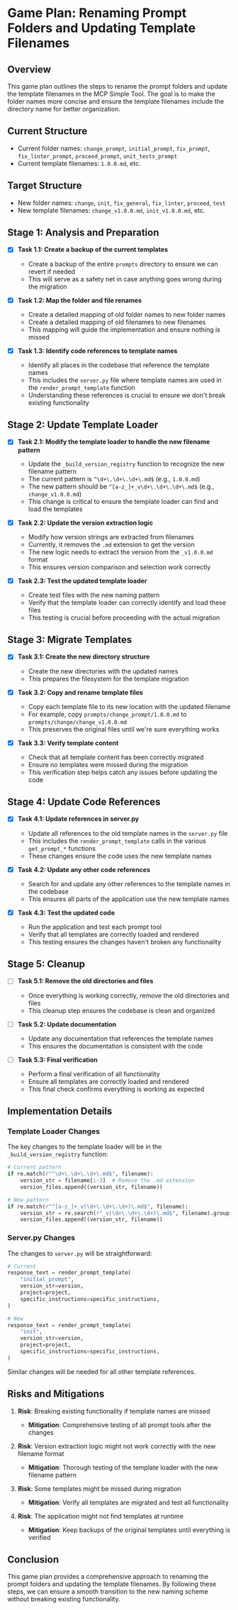 # Game Plan: Renaming Prompt Folders and Updating Template Filenames

## Overview
This game plan outlines the steps to rename the prompt folders and update the template filenames in the MCP Simple Tool. The goal is to make the folder names more concise and ensure the template filenames include the directory name for better organization.

## Current Structure
- Current folder names: `change_prompt`, `initial_prompt`, `fix_prompt`, `fix_linter_prompt`, `proceed_prompt`, `unit_tests_prompt`
- Current template filenames: `1.0.0.md`, etc.

## Target Structure
- New folder names: `change`, `init`, `fix_general`, `fix_linter`, `proceed`, `test`
- New template filenames: `change_v1.0.0.md`, `init_v1.0.0.md`, etc.

## Stage 1: Analysis and Preparation

- [x] **Task 1.1: Create a backup of the current templates**
  - Create a backup of the entire `prompts` directory to ensure we can revert if needed
  - This will serve as a safety net in case anything goes wrong during the migration

- [x] **Task 1.2: Map the folder and file renames**
  - Create a detailed mapping of old folder names to new folder names
  - Create a detailed mapping of old filenames to new filenames
  - This mapping will guide the implementation and ensure nothing is missed

- [x] **Task 1.3: Identify code references to template names**
  - Identify all places in the codebase that reference the template names
  - This includes the `server.py` file where template names are used in the `render_prompt_template` function
  - Understanding these references is crucial to ensure we don't break existing functionality

## Stage 2: Update Template Loader

- [x] **Task 2.1: Modify the template loader to handle the new filename pattern**
  - Update the `_build_version_registry` function to recognize the new filename pattern
  - The current pattern is `^\d+\.\d+\.\d+\.md$` (e.g., `1.0.0.md`)
  - The new pattern should be `^[a-z_]+_v\d+\.\d+\.\d+\.md$` (e.g., `change_v1.0.0.md`)
  - This change is critical to ensure the template loader can find and load the templates

- [x] **Task 2.2: Update the version extraction logic**
  - Modify how version strings are extracted from filenames
  - Currently, it removes the `.md` extension to get the version
  - The new logic needs to extract the version from the `_v1.0.0.md` format
  - This ensures version comparison and selection work correctly

- [x] **Task 2.3: Test the updated template loader**
  - Create test files with the new naming pattern
  - Verify that the template loader can correctly identify and load these files
  - This testing is crucial before proceeding with the actual migration

## Stage 3: Migrate Templates

- [x] **Task 3.1: Create the new directory structure**
  - Create the new directories with the updated names
  - This prepares the filesystem for the template migration

- [x] **Task 3.2: Copy and rename template files**
  - Copy each template file to its new location with the updated filename
  - For example, copy `prompts/change_prompt/1.0.0.md` to `prompts/change/change_v1.0.0.md`
  - This preserves the original files until we're sure everything works

- [x] **Task 3.3: Verify template content**
  - Check that all template content has been correctly migrated
  - Ensure no templates were missed during the migration
  - This verification step helps catch any issues before updating the code

## Stage 4: Update Code References

- [x] **Task 4.1: Update references in server.py**
  - Update all references to the old template names in the `server.py` file
  - This includes the `render_prompt_template` calls in the various `get_prompt_*` functions
  - These changes ensure the code uses the new template names

- [x] **Task 4.2: Update any other code references**
  - Search for and update any other references to the template names in the codebase
  - This ensures all parts of the application use the new template names

- [x] **Task 4.3: Test the updated code**
  - Run the application and test each prompt tool
  - Verify that all templates are correctly loaded and rendered
  - This testing ensures the changes haven't broken any functionality

## Stage 5: Cleanup

- [ ] **Task 5.1: Remove the old directories and files**
  - Once everything is working correctly, remove the old directories and files
  - This cleanup step ensures the codebase is clean and organized

- [ ] **Task 5.2: Update documentation**
  - Update any documentation that references the template names
  - This ensures the documentation is consistent with the code

- [ ] **Task 5.3: Final verification**
  - Perform a final verification of all functionality
  - Ensure all templates are correctly loaded and rendered
  - This final check confirms everything is working as expected

## Implementation Details

### Template Loader Changes
The key changes to the template loader will be in the `_build_version_registry` function:

```python
# Current pattern
if re.match(r"^\d+\.\d+\.\d+\.md$", filename):
    version_str = filename[:-3]  # Remove the .md extension
    version_files.append((version_str, filename))

# New pattern
if re.match(r"^[a-z_]+_v(\d+\.\d+\.\d+)\.md$", filename):
    version_str = re.search(r"_v(\d+\.\d+\.\d+)\.md$", filename).group(1)
    version_files.append((version_str, filename))
```

### Server.py Changes
The changes to `server.py` will be straightforward:

```python
# Current
response_text = render_prompt_template(
    "initial_prompt",
    version_str=version,
    project=project,
    specific_instructions=specific_instructions,
)

# New
response_text = render_prompt_template(
    "init",
    version_str=version,
    project=project,
    specific_instructions=specific_instructions,
)
```

Similar changes will be needed for all other template references.

## Risks and Mitigations

1. **Risk**: Breaking existing functionality if template names are missed
   - **Mitigation**: Comprehensive testing of all prompt tools after the changes

2. **Risk**: Version extraction logic might not work correctly with the new filename format
   - **Mitigation**: Thorough testing of the template loader with the new filename pattern

3. **Risk**: Some templates might be missed during migration
   - **Mitigation**: Verify all templates are migrated and test all functionality

4. **Risk**: The application might not find templates at runtime
   - **Mitigation**: Keep backups of the original templates until everything is verified

## Conclusion
This game plan provides a comprehensive approach to renaming the prompt folders and updating the template filenames. By following these steps, we can ensure a smooth transition to the new naming scheme without breaking existing functionality. 
